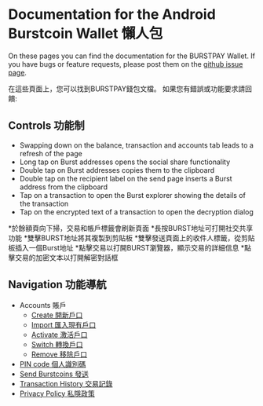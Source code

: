 # Documentation for the Android Burstcoin Wallet 懶人包

On these pages you can find the documentation for the BURSTPAY Wallet. If you have bugs or feature requests, please post them on the [github issue page](https://github.com/ihashing/BURSTPAY-mobile/issues). 

在這些頁面上，您可以找到BURSTPAY錢包文檔。 如果您有錯誤或功能要求請回饋:

## Controls 功能制
* Swapping down on the balance, transaction and accounts tab leads to a refresh of the page
* Long tap on Burst addresses opens the social share functionality
* Double tap on Burst addresses copies them to the clipboard
* Double tap on the recipient label on the send page inserts a Burst address from the clipboard
* Tap on a transaction to open the Burst explorer showing the details of the transaction
* Tap on the encrypted text of a transaction to open the decryption dialog

*於餘額頁向下掃，交易和帳戶標籤會刷新頁面
*長按BURST地址可打開社交共享功能
*雙擊BURST地址將其複製到剪貼板
*雙擊發送頁面上的收件人標籤，從剪貼板插入一個Burst地址
*點擊交易以打開BURST瀏覽器，顯示交易的詳細信息
*點擊交易的加密文本以打開解密對話框

## Navigation 功能導航
* Accounts 賬戶
    * [Create 開新戶口](wallet/create.md)
    * [Import 匯入現有戶口](wallet/import.md)
    * [Activate 激活戶口](wallet/activate.md)
    * [Switch 轉換戶口](wallet/switch.md)
    * [Remove 移除戶口](wallet/remove.md)
* [PIN code 個人識別碼](pin.md)
* [Send Burstcoins 發送](send.md)
* [Transaction History 交易記錄](transactions.md)
* [Privacy Policy 私隱政策](privacy_policy.md)
